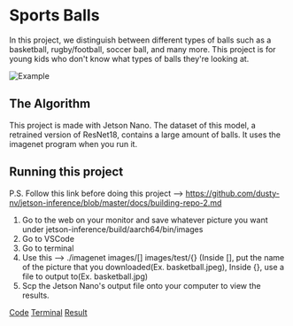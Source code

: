 # Sports Balls

In this project, we distinguish between different types of balls such as a basketball, rugby/football, soccer ball, and many more. This project is for young kids who don't know what types of balls they're looking at. 

![Example](https://user-images.githubusercontent.com/110697443/192188104-0a851faa-4c09-4149-95d0-ab15f4708768.jpg)

## The Algorithm
This project is made with Jetson Nano. The dataset of this model, a retrained version of ResNet18, contains a large amount of balls. It uses the imagenet program when you run it.
## Running this project

P.S. Follow this link before doing this project --> https://github.com/dusty-nv/jetson-inference/blob/master/docs/building-repo-2.md
1. Go to the web on your monitor and save whatever picture you want under jetson-inference/build/aarch64/bin/images
2. Go to VSCode
3. Go to terminal
4. Use this --> ./imagenet images/[] images/test/{} (Inside [], put the name of the picture that you downloaded(Ex. basketball.jpeg), Inside {}, use a file to output to(Ex. basketball.jpg)
5. Scp the Jetson Nano's output file onto your computer to view the results.

[Code](https://youtu.be/MbrV3eEEAZ8)
[Terminal](https://youtu.be/_UHpT57Ln0M)
[Result](https://youtu.be/qcfjltnrm2o)
